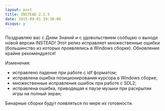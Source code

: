```yaml
---
layout: post
title: INSTEAD 2.2.5
date: 2015-09-01 19:38:00
disqus: y
---
```

Поздравляю вас с Днем Знаний и с удовольствием сообщаю о выходе новой
версии INSTEAD! Этот релиз исправляет множественные ошибки (большинство из
которых проявлялись в Windows сборке). Обновление крайне рекомендуется!

Изменения:

  * исправлено падение при работе с idf форматом;
  * исправлена ошибка позиционирования курсора в Windows сборке;
  * множественные исправления ошибок при работе с SDL2;
  * исправлена ошибка, приводящая к паузе музыки при раскрытии игры на полный экран;

Бинарные сборки будут появляться по мере их готовности.
